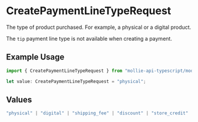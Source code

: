# CreatePaymentLineTypeRequest

The type of product purchased. For example, a physical or a digital product.

The `tip` payment line type is not available when creating a payment.

## Example Usage

```typescript
import { CreatePaymentLineTypeRequest } from "mollie-api-typescript/models/operations";

let value: CreatePaymentLineTypeRequest = "physical";
```

## Values

```typescript
"physical" | "digital" | "shipping_fee" | "discount" | "store_credit" | "gift_card" | "surcharge" | "tip"
```